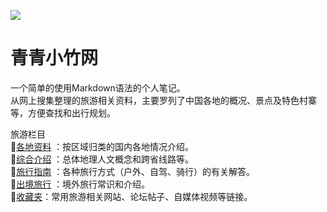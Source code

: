 ![](https://raw.gitmirror.com/szqq0512/Pic/main/img/202202112050167.webp)

# 青青小竹网  
  
一个简单的使用Markdown语法的个人笔记。  
从网上搜集整理的旅游相关资料，主要罗列了中国各地的概况、景点及特色村寨等，方便查找和出行规划。  
  
旅游栏目  
🔸[各地资料](旅游/中国各地旅游资源/华北地区/北京市/解读北京/北京市概览.md) ：按区域归类的国内各地情况介绍。  
🔸[综合介绍](旅游/综合介绍/中国历史人文介绍/概述.md) ：总体地理人文概念和跨省线路等。  
🔸[旅行指南](旅游/旅行指南/旅行注意事项/旅游百事通.md) ：各种旅行方式（户外、自驾、骑行）的有关解答。  
🔸[出境旅行](旅游/出境旅行/日本旅游签证.md) ：境外旅行常识和介绍。  
🔸[收藏夹](旅游/网上相关链接/收藏夹.md)：常用旅游相关网站、论坛帖子、自媒体视频等链接。